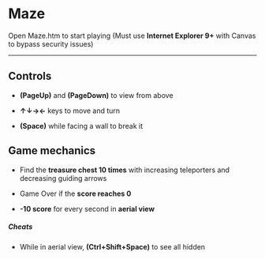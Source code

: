 # Maze

Open Maze.htm to start playing
(Must use __Internet Explorer 9+__ with Canvas to bypass security issues)

- - - -



## Controls ##

* __(PageUp)__ and __(PageDown)__ to view from above 

* __↑↓→←__ keys to move and turn

* __(Space)__ while facing a wall to break it


## Game mechanics ##

* Find the __treasure chest 10 times__ with increasing teleporters and decreasing guiding arrows

* Game Over if the __score reaches 0__

* __-10 score__ for every second in __aerial view__


##### Cheats #####

* While in aerial view, __(Ctrl+Shift+Space)__ to see all hidden 
